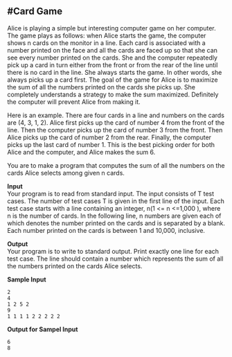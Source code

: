 #Card Game
-
Alice is playing a simple but interesting computer game on her computer. The game plays as follows: when Alice starts the game, the computer shows n cards on the monitor in a line. Each card is associated with a
number printed on the face and all the cards are faced up so that she can see every number printed on the cards.
She and the computer repeatedly pick up a card in turn either from the front or from the rear of the line until there is no card in the line. She always starts the game. In other words, she always picks up a card first. The goal of the game for Alice is to maximize the sum of all the numbers printed on the cards she picks up. She completely understands a strategy to make the sum maximized. Definitely the computer will prevent Alice from making it.

Here is an example. There are four cards in a line and numbers on the cards are (4, 3, 1, 2). Alice first picks up the card of number 4 from the front of the line. Then the computer picks up the card of number 3 from the front. Then Alice picks up the card of number 2 from the rear. Finally, the computer picks up the last card of number 1. This is the best picking order for both Alice and the computer, and Alice makes the sum 6.

You are to make a program that computes the sum of all the numbers on the cards Alice selects among given n cards.

**Input**  
Your program is to read from standard input. The input consists of T test cases. The number of test cases T is given in the first line of the input. Each test case starts with a line containing an integer, n(1 <= n <=1,000 ), where n is the number of cards. In the following line, n numbers are given each of which denotes the number
printed on the cards and is separated by a blank. Each number printed on the cards is between 1 and 10,000, inclusive.

**Output**  
Your program is to write to standard output. Print exactly one line for each test case. The line should contain a
number which represents the sum of all the numbers printed on the cards Alice selects.

**Sample Input**
	
	2
	4
	1 2 5 2
	9
	1 1 1 1 2 2 2 2 2
	
**Output for Sampel Input**

	6
	8